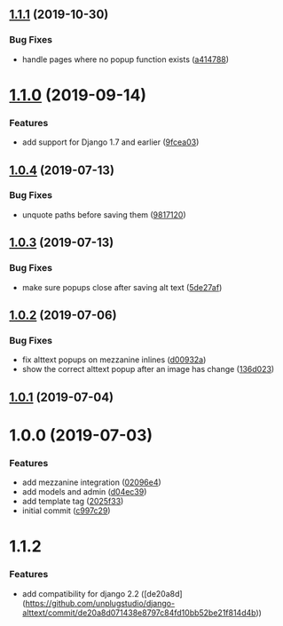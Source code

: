 ## [1.1.1](https://github.com/unplugstudio/django-alttext/compare/v1.1.0...v1.1.1) (2019-10-30)


### Bug Fixes

* handle pages where no popup function exists ([a414788](https://github.com/unplugstudio/django-alttext/commit/a414788))



# [1.1.0](https://github.com/unplugstudio/django-alttext/compare/v1.0.4...v1.1.0) (2019-09-14)


### Features

* add support for Django 1.7 and earlier ([9fcea03](https://github.com/unplugstudio/django-alttext/commit/9fcea03))



## [1.0.4](https://github.com/unplugstudio/django-alttext/compare/v1.0.3...v1.0.4) (2019-07-13)


### Bug Fixes

* unquote paths before saving them ([9817120](https://github.com/unplugstudio/django-alttext/commit/9817120))



## [1.0.3](https://github.com/unplugstudio/django-alttext/compare/v1.0.2...v1.0.3) (2019-07-13)


### Bug Fixes

* make sure popups close after saving alt text ([5de27af](https://github.com/unplugstudio/django-alttext/commit/5de27af))



## [1.0.2](https://github.com/unplugstudio/django-alttext/compare/v1.0.1...v1.0.2) (2019-07-06)


### Bug Fixes

* fix alttext popups on mezzanine inlines ([d00932a](https://github.com/unplugstudio/django-alttext/commit/d00932a))
* show the correct alttext popup after an image has change ([136d023](https://github.com/unplugstudio/django-alttext/commit/136d023))



## [1.0.1](https://github.com/unplugstudio/django-alttext/compare/v1.0.0...v1.0.1) (2019-07-04)



# 1.0.0 (2019-07-03)


### Features

* add mezzanine integration ([02096e4](https://github.com/unplugstudio/django-alttext/commit/02096e4))
* add models and admin ([d04ec39](https://github.com/unplugstudio/django-alttext/commit/d04ec39))
* add template tag ([2025f33](https://github.com/unplugstudio/django-alttext/commit/2025f33))
* initial commit ([c997c29](https://github.com/unplugstudio/django-alttext/commit/c997c29))



# 1.1.2

### Features

* add compatibility for django 2.2 ([de20a8d] (https://github.com/unplugstudio/django-alttext/commit/de20a8d071438e8797c84fd10bb52be21f814d4b))
